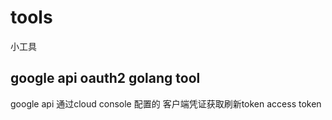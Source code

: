 # tools
小工具
## google api oauth2 golang tool
google api 通过cloud console 配置的 客户端凭证获取刷新token access token 
